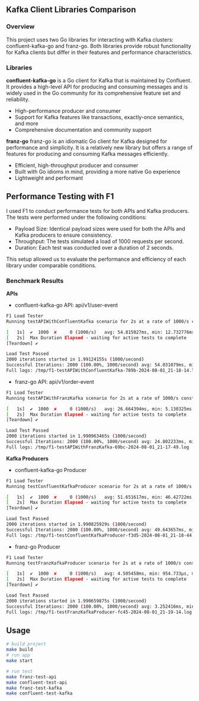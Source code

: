 ## Kafka Client Libraries Comparison

### Overview
This project uses two Go libraries for interacting with Kafka clusters: confluent-kafka-go and franz-go. Both libraries provide robust functionality for Kafka clients but differ in their features and performance characteristics.

### Libraries
**confluent-kafka-go** is a Go client for Kafka that is maintained by Confluent. It provides a high-level API for producing and consuming messages and is widely used in the Go community for its comprehensive feature set and reliability.

* High-performance producer and consumer
* Support for Kafka features like transactions, exactly-once semantics, and more
* Comprehensive documentation and community support

**franz-go**
franz-go is an idiomatic Go client for Kafka designed for performance and simplicity. It is a relatively new library but offers a range of features for producing and consuming Kafka messages efficiently.

* Efficient, high-throughput producer and consumer
* Built with Go idioms in mind, providing a more native Go experience
* Lightweight and performant

## Performance Testing with F1
I used F1 to conduct performance tests for both APIs and Kafka producers. The tests were performed under the following conditions:

* Payload Size: Identical payload sizes were used for both the APIs and Kafka producers to ensure consistency.
* Throughput: The tests simulated a load of 1000 requests per second.
* Duration: Each test was conducted over a duration of 2 seconds.

This setup allowed us to evaluate the performance and efficiency of each library under comparable conditions.

### Benchmark Results

**APIs**

* confluent-kafka-go API: api/v1/user-event
```bash
F1 Load Tester
Running testAPIWithConfluentKafka scenario for 2s at a rate of 1000/s constant rate, using distribution regular.

[   1s]  ✔  1000  ✘     0 (1000/s)   avg: 54.815027ms, min: 12.732776ms, max: 63.062858ms
[   2s]  Max Duration Elapsed - waiting for active tests to complete
[Teardown] ✔

Load Test Passed
2000 iterations started in 1.99124155s (1000/second)
Successful Iterations: 2000 (100.00%, 1000/second) avg: 54.031079ms, min: 10.733743ms, max: 63.062858ms
Full logs: /tmp/f1-testAPIWithConfluentKafka-789b-2024-08-01_21-18-14.log
```

* franz-go API: api/v1/order-event
```bash
F1 Load Tester
Running testAPIWithFranzKafka scenario for 2s at a rate of 1000/s constant rate, using distribution regular.

[   1s]  ✔  1000  ✘     0 (1000/s)   avg: 26.664394ms, min: 5.130325ms, max: 57.724944ms
[   2s]  Max Duration Elapsed - waiting for active tests to complete
[Teardown] ✔

Load Test Passed
2000 iterations started in 1.990963465s (1000/second)
Successful Iterations: 2000 (100.00%, 1000/second) avg: 24.802233ms, min: 4.1639ms, max: 57.724944ms
Full logs: /tmp/f1-testAPIWithFranzKafka-69bc-2024-08-01_21-17-49.log
```



**Kafka Producers**

* confluent-kafka-go Producer
```bash
F1 Load Tester
Running testConfluentKafkaProducer scenario for 2s at a rate of 1000/s constant rate, using distribution regular.

[   1s]  ✔  1000  ✘     0 (1000/s)   avg: 51.651617ms, min: 46.42722ms, max: 89.650031ms
[   2s]  Max Duration Elapsed - waiting for active tests to complete
[Teardown] ✔

Load Test Passed
2000 iterations started in 1.990825929s (1000/second)
Successful Iterations: 2000 (100.00%, 1000/second) avg: 49.643657ms, min: 46.351818ms, max: 89.650031ms
Full logs: /tmp/f1-testConfluentKafkaProducer-f3d5-2024-08-01_21-18-44.log
```

* franz-go Producer
```bash
F1 Load Tester
Running testFranzKafkaProducer scenario for 2s at a rate of 1000/s constant rate, using distribution regular.

[   1s]  ✔  1000  ✘     0 (1000/s)   avg: 4.505458ms, min: 954.733µs, max: 25.595585ms
[   2s]  Max Duration Elapsed - waiting for active tests to complete
[Teardown] ✔

Load Test Passed
2000 iterations started in 1.990659875s (1000/second)
Successful Iterations: 2000 (100.00%, 1000/second) avg: 3.252416ms, min: 804.419µs, max: 25.595585ms
Full logs: /tmp/f1-testFranzKafkaProducer-fc45-2024-08-01_21-19-14.log
```

## Usage 

```bash
# build project
make build
# run app
make start

# run test
make franz-test-api
make confluent-test-api
make franz-test-kafka
make confluent-test-kafka
```
